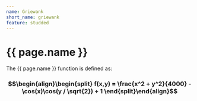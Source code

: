 ```yaml
---
name: Griewank
short_name: griewank
feature: studded
---
```

# {{ page.name }}

The {{ page.name }} function is defined as:

### $$\begin{align}\begin{split} f(x,y) = \frac{x^2 + y^2}{4000} - \cos(x)\cos(y / \sqrt{2}) + 1 \end{split}\end{align}$$

